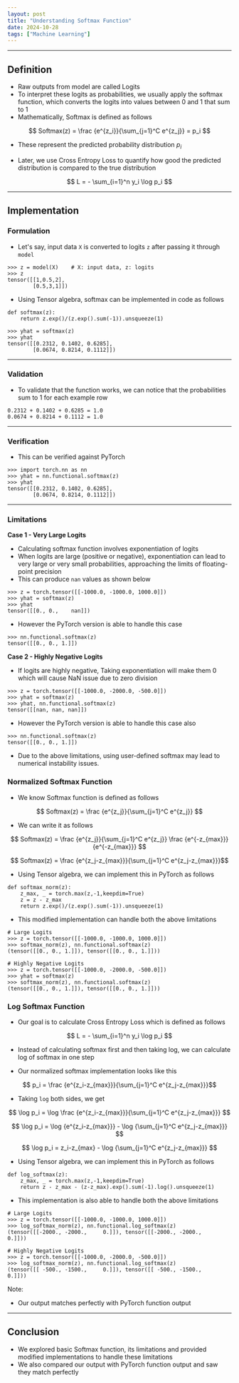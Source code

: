 ```yaml
---
layout: post
title: "Understanding Softmax Function"
date: 2024-10-28
tags: ["Machine Learning"]
---
```



---
## Definition
- Raw outputs from model are called Logits
- To interpret these logits as probabilities, we usually apply the softmax function, which converts the logits into values between 0 and 1 that sum to 1
- Mathematically, Softmax is defined as follows

$$ Softmax(z) = \frac {e^{z_i}}{\sum_{j=1}^C e^{z_j}} = p_i $$

- These represent the predicted probability distribution $p_i$

- Later, we use Cross Entropy Loss to quantify how good the predicted distribution is compared to the true distribution

$$ L = - \sum_{i=1}^n y_i \log p_i $$

---
## Implementation

### Formulation

- Let's say, input data `X` is converted to logits `z` after passing it through `model`

```
>>> z = model(X)    # X: input data, z: logits
>>> z
tensor([[1,0.5,2],
        [0.5,3,1]])
```

- Using Tensor algebra, softmax can be implemented in code as follows

```
def softmax(z):
    return z.exp()/(z.exp().sum(-1)).unsqueeze(1)

>>> yhat = softmax(z)
>>> yhat
tensor([[0.2312, 0.1402, 0.6285],
        [0.0674, 0.8214, 0.1112]])
```

---
### Validation
- To validate that the function works, we can notice that the probabilities sum to 1 for each example row

```
0.2312 + 0.1402 + 0.6285 = 1.0
0.0674 + 0.8214 + 0.1112 = 1.0
```

---
### Verification
- This can be verified against PyTorch

```
>>> import torch.nn as nn
>>> yhat = nn.functional.softmax(z)
>>> yhat
tensor([[0.2312, 0.1402, 0.6285],
        [0.0674, 0.8214, 0.1112]])
```

---
### Limitations

**Case 1 - Very Large Logits**
- Calculating softmax function involves exponentiation of logits
- When logits are large (positive or negative), exponentiation can lead to very large or very small probabilities, approaching the limits of floating-point precision
- This can produce `nan` values as shown below

```
>>> z = torch.tensor([[-1000.0, -1000.0, 1000.0]])
>>> yhat = softmax(z)
>>> yhat
tensor([[0., 0.,    nan]])
```

- However the PyTorch version is able to handle this case
```
>>> nn.functional.softmax(z)
tensor([[0., 0., 1.]])
```

**Case 2 - Highly Negative Logits**

- If logits are highly negative, Taking exponentiation will make them 0 which will cause NaN issue due to zero division

```
>>> z = torch.tensor([[-1000.0, -2000.0, -500.0]])
>>> yhat = softmax(z)
>>> yhat, nn.functional.softmax(z)
tensor([[nan, nan, nan]])
```

- However the PyTorch version is able to handle this case also
```
>>> nn.functional.softmax(z)
tensor([[0., 0., 1.]])
```

- Due to the above limitations, using user-defined softmax may lead to numerical instability issues.

### Normalized Softmax Function

- We know Softmax function is defined as follows

$$ Softmax(z) = \frac {e^{z_j}}{\sum_{j=1}^C e^{z_j}} $$

- We can write it as follows

$$ Softmax(z) = \frac {e^{z_j}}{\sum_{j=1}^C e^{z_j}} \frac {e^{-z_{max}}}{e^{-z_{max}}} $$

$$ Softmax(z) = \frac {e^{z_j-z_{max}}}{\sum_{j=1}^C e^{z_j-z_{max}}}$$

- Using Tensor algebra, we can implement this in PyTorch as follows

```
def softmax_norm(z):
    z_max, _ = torch.max(z,-1,keepdim=True)
    z = z - z_max
    return z.exp()/(z.exp().sum(-1)).unsqueeze(1)
```

- This modified implementation can handle both the above limitations

```
# Large Logits
>>> z = torch.tensor([[-1000.0, -1000.0, 1000.0]])
>>> softmax_norm(z), nn.functional.softmax(z)
(tensor([[0., 0., 1.]]), tensor([[0., 0., 1.]]))

# Highly Negative Logits
>>> z = torch.tensor([[-1000.0, -2000.0, -500.0]])
>>> yhat = softmax(z)
>>> softmax_norm(z), nn.functional.softmax(z)
(tensor([[0., 0., 1.]]), tensor([[0., 0., 1.]]))
```

### Log Softmax Function

- Our goal is to calculate Cross Entropy Loss which is defined as follows

$$ L = - \sum_{i=1}^n y_i \log p_i $$

- Instead of calculating softmax first and then taking log, we can calculate log of softmax in one step

- Our normalized softmax implementation looks like this

$$ p_i = \frac {e^{z_i-z_{max}}}{\sum_{j=1}^C e^{z_j-z_{max}}}$$

- Taking `log` both sides, we get

$$ \log p_i = \log \frac {e^{z_i-z_{max}}}{\sum_{j=1}^C e^{z_j-z_{max}}} $$

$$ \log p_i = \log {e^{z_i-z_{max}}} - \log {\sum_{j=1}^C e^{z_j-z_{max}}} $$

$$ \log p_i = z_i-z_{max} - \log {\sum_{j=1}^C e^{z_j-z_{max}}} $$

- Using Tensor algebra, we can implement this in PyTorch as follows

```
def log_softmax(z):
    z_max, _ = torch.max(z,-1,keepdim=True)
    return z - z_max - (z-z_max).exp().sum(-1).log().unsqueeze(1)
```

- This implementation is also able to handle both the above limitations

```
# Large Logits
>>> z = torch.tensor([[-1000.0, -1000.0, 1000.0]])
>>> log_softmax_norm(z), nn.functional.log_softmax(z)
(tensor([[-2000., -2000.,     0.]]), tensor([[-2000., -2000.,     0.]]))

# Highly Negative Logits
>>> z = torch.tensor([[-1000.0, -2000.0, -500.0]])
>>> log_softmax_norm(z), nn.functional.log_softmax(z)
(tensor([[ -500., -1500.,     0.]]), tensor([[ -500., -1500.,     0.]]))
```

Note: 
- Our output matches perfectly with PyTorch function output

---

## Conclusion

- We explored basic Softmax function, its limitations and provided modified implementations to handle these limitations
- We also compared our output with PyTorch function output and saw they match perfectly